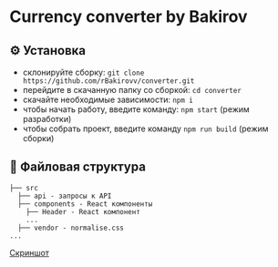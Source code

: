 # Currency сonverter by Bakirov
## :gear: Установка
* склонируйте сборку: ```git clone https://github.com/rBakirovv/converter.git```
* перейдите в скачанную папку со сборкой: ```cd converter```
* скачайте необходимые зависимости: ```npm i```
* чтобы начать работу, введите команду: ```npm start``` (режим разработки)
* чтобы собрать проект, введите команду ```npm run build``` (режим сборки)

## :open_file_folder: Файловая структура
```
├── src
  ├── api - запросы к API
  ├── components - React компоненты
    ├── Header - React компонент
    ...
  ├── vendor - normalise.css
...
```
[Скриншот](https://github.com/rBakirovv/converter/blob/main/src/screenshots/main.png?raw=true)
